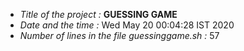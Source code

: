 - *Title of the project :* **GUESSING GAME** 
- *Date and the time :* 
Wed May 20 00:04:28 IST 2020
- *Number of lines in the file guessinggame.sh :* 
57
